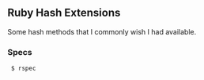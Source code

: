 ## Ruby Hash Extensions

Some hash methods that I commonly wish I had available.

### Specs
```bash
 $ rspec
```
